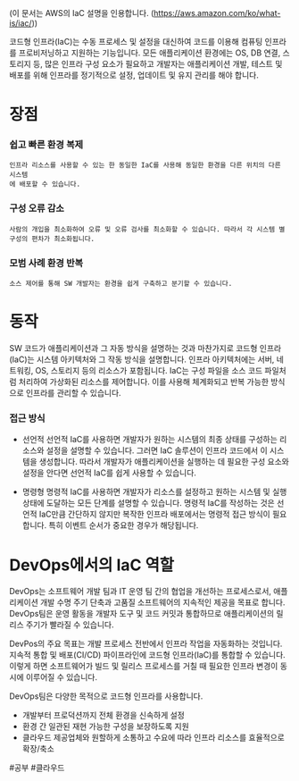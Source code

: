 (이 문서는 AWS의 IaC 설명을 인용합니다. (https://aws.amazon.com/ko/what-is/iac/))

코드형 인프라(IaC)는 수동 프로세스 및 설정을 대신하여 코드를 이용해 컴퓨팅 인프라를 프로비저닝하고 지원하는 기능입니다. 모든 애플리케이션 환경에는 OS, DB 연결, 스토리지 등, 많은 인프라 구성 요소가 필요하고 개발자는 애플리케이션 개발, 테스트 및 배포를 위해 인프라를 정기적으로 설정, 업데이트 및 유지 관리를 해야 합니다.

# 장점
### 쉽고 빠른 환경 복제
	인프라 리소스를 사용할 수 있는 한 동일한 IaC를 사용해 동일한 환경을 다른 위치의 다른 시스템
	에 배포할 수 있습니다.

### 구성 오류 감소
	사람의 개입을 최소화하여 오류 및 오류 검사를 최소화할 수 있습니다. 따라서 각 시스템 별 
	구성의 편차가 최소화됩니다.

### 모범 사례 환경 반복
	소스 제어를 통해 SW 개발자는 환경을 쉽게 구축하고 분기할 수 있습니다. 

# 동작
SW 코드가 애플리케이션과 그 자동 방식을 설명하는 것과 마찬가지로 코드형 인프라(IaC)는 시스템 아키텍처와 그 작동 방식을 설명합니다. 인프라 아키텍처에는 서버, 네트워킹,  OS, 스토리지 등의 리소스가 포함됩니다. IaC는 구성 파일을 소스 코드 파일처럼 처리하여 가상화된 리소스를 제어합니다. 이를 사용해 체계화되고 반복 가능한 방식으로 인프라를 관리할 수 있습니다.

### 접근 방식
- 선언적
	선언적 IaC를 사용하면 개발자가 원하는 시스템의 최종 상태를 구성하는 리소스와 설정을 설명할 수 있습니다. 그러면 IaC 솔루션이 인프라 코드에서 이 시스템을 생성합니다.  따라서 개발자가 애플리케이션을 실행하는 데 필요한 구성 요소와 설정을 안다면  선언적 IaC를 쉽게 사용할 수 있습니다.
	
- 명령형
	명령적 IaC를 사용하면 개발자가 리소스를 설정하고 원하는 시스템 및 실행 상태에 도달하는 모든 단계를 설명할 수 있습니다. 명령적 IaC를 작성하는 것은 선언적 IaC만큼 간단하지 않지만 복작한 인프라 배포에서는 명령적 접근 방식이 필요합니다. 특히 이벤트 순서가 중요한 경우가 해당됩니다.

# DevOps에서의 IaC 역할
DevOps는 소프트웨어 개발 팀과 IT 운영 팀 간의 협업을 개선하는 프로세스로서, 애플리케이션 개발 수명 주기 단축과 고품질 소프트웨어의 지속적인 제공을 목표로 합니다. DevOps팀은 운영 활동을 개발자 도구 및 코드 커밋과 통합하므로 애플리케이션의 릴리스 주기가 빨라질 수 있습니다.

DevPos의 주요 목표는 개발 프로세스 전반에서 인프라 작업을 자동화하는 것입니다. 지속적 통합 및 배포(CI/CD) 파이프라인에 코드형 인프라(IaC)를 통합할 수 있습니다. 이렇게 하면 소프트웨어가 빌드 및 릴리스 프로세스를 거칠 때 필요한 인프라 변경이 동시에 이루어질 수 있습니다.

DevOps팀은 다양한 목적으로 코드형 인프라를 사용합니다.
- 개발부터 프로덕션까지 전체 환경을 신속하게 설정
- 환경 간 일관된 재현 가능한 구성을 보장하도록 지원
- 클라우드 제공업체와 원할하게 소통하고 수요에 따라 인프라 리소스를 효율적으로 확장/축소


#공부 #클라우드